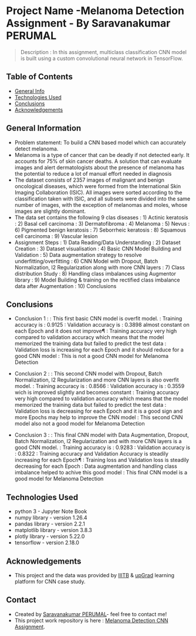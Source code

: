 # Project Name -Melanoma Detection Assignment -   By Saravanakumar PERUMAL
> Description : 
    In this assignment, multiclass classification CNN model is built using a custom convolutional neural network in TensorFlow. 
## Table of Contents
* [General Info](#general-information)
* [Technologies Used](#technologies-used)
* [Conclusions](#conclusions)
* [Acknowledgements](#acknowledgements)

## General Information

- Problem statement: To build a CNN based model which can accurately detect melanoma. 
- Melanoma is a type of cancer that can be deadly if not detected early. It accounts for 75% of skin cancer deaths. A solution that can evaluate images and alert dermatologists about the presence of melanoma has the potential to reduce a lot of manual effort needed in diagnosis
- The dataset consists of 2357 images of malignant and benign oncological diseases, which were formed from the International Skin Imaging Collaboration (ISIC). All images were sorted according to the classification taken with ISIC, and all subsets were divided into the same number of images, with the exception of melanomas and moles, whose images are slightly dominant.
- The data set contains the following 9 clas diseases
    : 1) Actinic keratosis
    : 2) Basal cell carcinoma
    : 3) Dermatofibroma
    : 4) Melanoma
    : 5) Nevus
    : 6) Pigmented benign keratosis
    : 7) Seborrheic keratosis
    : 8) Squamous cell carcinoma
    : 9) Vascular lesion
- Assignment Steps 
    : 1) Data Reading/Data Understanding 
    : 2) Dataset Creation
    : 3) Dataset visualisation
    : 4) Basic CNN Model Building and Validation
    : 5) Data augmentation strategy to resolve underfitting/overfitting 
    : 6) CNN Model with Dropout, Batch Normalization, l2 Regularization along with more CNN layers
    : 7) Class distribution Study
    : 8) Handling class imbalances using  Augmentor library
    : 9) Model Building & training on the rectified class imbalance data after Augmentation
    : 10) Conclusions


## Conclusions
- Conclusion 1 :
    : This first basic CNN model is overfit model.
    : Training accuracy is : 0.9125
    : Validation accuracy is : 0.3898 almost constant on each Epoch and it does not improve¶
    : Training accuracy very high compared to validation accuracy which means that the model memorized the training data but failed to predict the test data
    : Validation loss is increasing for each Epoch and it should reduce for a good CNN model
    : This is not a good CNN model for Melanoma Detection
- Conclusion 2 :
    : This second CNN model with Dropout, Batch Normalization, l2 Regularization and more CNN layers is also overfit model.
    : Training accuracy is : 0.8566
    : Validation accuracy is : 0.3559 wich is improved slightly and becomes constant
    : Training accuracy very high compared to validation accuracy which means that the model memorized the training data but failed to predict the test data
    : Validation loss is decreasing for each Epoch and it is a good sign and more Epochs may help to improve the CNN model
    : This second CNN model also not a good model for Melanoma Detection

- Conclusion 3 :
     : This final CNN model with Data Augmentation, Dropout, Batch Normalization, l2 Regularization and with more CNN layers is a good CNN model.
    : Training accuracy is : 0.9283
    : Validation accuracy is : 0.8322
    : Training accuracy and Validation Accuracy is steadily increasing for each Epoch¶
    : Training loss and Validation loss is steadily decreasing for each Epoch
    : Data augmentation and handling class imbalance helped to achive this good model
    : This final CNN model is a good model for Melanoma Detection

## Technologies Used
- python 3 - Jupyter Note Book
- numpy library - version 1.26.4
- pandas library - version 2.2.1
- matplotlib library - version 3.8.3
- plotly library - version 5.22.0
- tensorflow - version 2.18.0
## Acknowledgements

- This project and the data was provided by [IIITB](https://www.iiitb.ac.in/) & [upGrad](https://www.upgrad.com/) learning platform for CNN case study.


## Contact
- Created by [Saravanakumar PERUMAL](https://github.com/Saravana2u/)- feel free to contact me!
- This project work repository is here : [Melanoma Detection CNN Assignment](https://github.com/Saravana2u/MelanomaDetectionAssignment).
